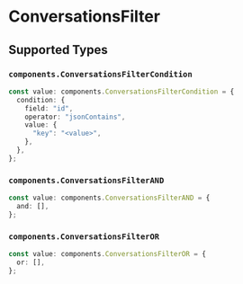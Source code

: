 # ConversationsFilter


## Supported Types

### `components.ConversationsFilterCondition`

```typescript
const value: components.ConversationsFilterCondition = {
  condition: {
    field: "id",
    operator: "jsonContains",
    value: {
      "key": "<value>",
    },
  },
};
```

### `components.ConversationsFilterAND`

```typescript
const value: components.ConversationsFilterAND = {
  and: [],
};
```

### `components.ConversationsFilterOR`

```typescript
const value: components.ConversationsFilterOR = {
  or: [],
};
```

